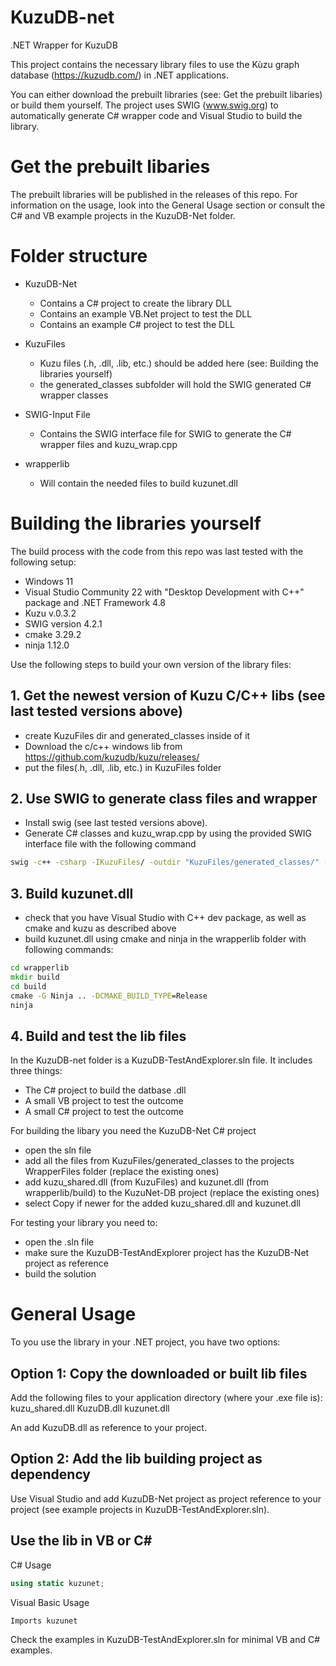 # KuzuDB-net
.NET Wrapper for KuzuDB

This project contains the necessary library files to use the Kùzu graph database (https://kuzudb.com/) in .NET applications.

You can either download the prebuilt libraries (see: Get the prebuilt libaries) or build them yourself. The project uses SWIG (www.swig.org) to automatically generate C# wrapper code and Visual Studio to build the library.

# Get the prebuilt libaries

The prebuilt libraries will be published in the releases of this repo. For information on the usage, look into the General Usage section or consult the C# and VB example projects in the KuzuDB-Net folder.

# Folder structure

- KuzuDB-Net
    - Contains a C# project to create the library DLL
    - Contains an example VB.Net project to test the DLL
    - Contains an example C# project to test the DLL

- KuzuFiles
    - Kuzu files (.h, .dll, .lib, etc.) should be added here (see: Building the libraries yourself)
    - the generated_classes subfolder will hold the SWIG generated C# wrapper classes

- SWIG-Input File
    - Contains the SWIG interface file for SWIG to generate the C# wrapper files and kuzu_wrap.cpp

- wrapperlib
    - Will contain the needed files to build kuzunet.dll

# Building the libraries yourself

The build process with the code from this repo was last tested with the following setup:
- Windows 11
- Visual Studio Community 22 with "Desktop Development with C++" package and .NET Framework 4.8
- Kuzu v.0.3.2
- SWIG version 4.2.1
- cmake 3.29.2
- ninja 1.12.0

Use the following steps to build your own version of the library files:

## 1. Get the newest version of Kuzu C/C++ libs (see last tested versions above)
- create KuzuFiles dir and generated_classes inside of it
- Download the c/c++ windows lib from https://github.com/kuzudb/kuzu/releases/
- put the files(.h, .dll, .lib, etc.) in KuzuFiles folder

## 2. Use SWIG to generate class files and wrapper
- Install swig (see last tested versions above).
- Generate C# classes and kuzu_wrap.cpp by using the provided SWIG interface file with the following command

```cmd
swig -c++ -csharp -IKuzuFiles/ -outdir "KuzuFiles/generated_classes/" -o wrapperlib/kuzu_wrap.cpp SWIG-InputFile/kuzu.i
```

## 3. Build kuzunet.dll
- check that you have Visual Studio with C++ dev package, as well as cmake and kuzu as described above
- build kuzunet.dll using cmake and ninja in the wrapperlib folder with following commands:

```cmd
cd wrapperlib
mkdir build
cd build
cmake -G Ninja .. -DCMAKE_BUILD_TYPE=Release
ninja
```

## 4. Build and test the lib files
In the KuzuDB-net folder is a KuzuDB-TestAndExplorer.sln file. It includes three things:
- The C# project to build the datbase .dll
- A small VB project to test the outcome
- A small C# project to test the outcome

For building the libary you need the KuzuDB-Net C# project
- open the sln file
- add all the files from KuzuFiles/generated_classes to the projects WrapperFiles folder (replace the existing ones)
- add kuzu_shared.dll (from KuzuFiles) and kuzunet.dll (from wrapperlib/build) to the KuzuNet-DB project (replace the existing ones)
- select Copy if newer for the added kuzu_shared.dll and kuzunet.dll

For testing your library you need to:
- open the .sln file
- make sure the KuzuDB-TestAndExplorer project has the KuzuDB-Net project as reference
- build the solution

# General Usage

To you use the library in your .NET project, you have two options:

## Option 1: Copy the downloaded or built lib files

Add the following files to your application directory (where your .exe file is):
kuzu_shared.dll
KuzuDB.dll
kuzunet.dll

An add KuzuDB.dll as reference to your project.

## Option 2: Add the lib building project as dependency

Use Visual Studio and add KuzuDB-Net project as project reference to your project (see example projects in KuzuDB-TestAndExplorer.sln).

## Use the lib in VB or C#

C# Usage
```C#
using static kuzunet;
```

Visual Basic Usage
```VB
Imports kuzunet
```
Check the examples in KuzuDB-TestAndExplorer.sln for minimal VB and C# examples.
